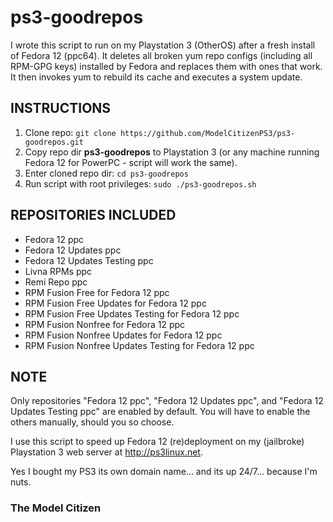 # ps3-goodrepos

I wrote this script to run on my Playstation 3 (OtherOS) after a fresh install of Fedora 12 (ppc64). It deletes all broken yum repo configs (including all RPM-GPG keys) installed by Fedora and replaces them with ones that work. It then invokes yum to rebuild its cache and executes a system update.

## INSTRUCTIONS

1. Clone repo: `git clone https://github.com/ModelCitizenPS3/ps3-goodrepos.git`
2. Copy repo dir **ps3-goodrepos** to Playstation 3 (or any machine running Fedora 12 for PowerPC - script will work the same).
3. Enter cloned repo dir: `cd ps3-goodrepos`
4. Run script with root privileges: `sudo ./ps3-goodrepos.sh`

## REPOSITORIES INCLUDED

- Fedora 12 ppc
- Fedora 12 Updates ppc
- Fedora 12 Updates Testing ppc
- Livna RPMs ppc
- Remi Repo ppc
- RPM Fusion Free for Fedora 12 ppc
- RPM Fusion Free Updates for Fedora 12 ppc
- RPM Fusion Free Updates Testing for Fedora 12 ppc
- RPM Fusion Nonfree for Fedora 12 ppc
- RPM Fusion Nonfree Updates for Fedora 12 ppc
- RPM Fusion Nonfree Updates Testing for Fedora 12 ppc

## NOTE

Only repositories "Fedora 12 ppc", "Fedora 12 Updates ppc", and "Fedora 12 Updates Testing ppc" are enabled by default. You will have to enable the others manually, should you so choose.

I use this script to speed up Fedora 12 (re)deployment on my (jailbroke) Playstation 3 web server at http://ps3linux.net.

Yes I bought my PS3 its own domain name... and its up 24/7... because I'm nuts.

### The Model Citizen
